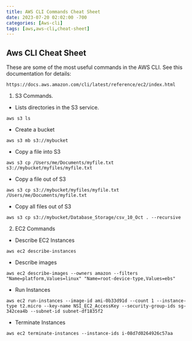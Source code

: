 ```yaml
---
title: AWS CLI Commands Cheat Sheet
date: 2023-07-20 02:02:00 -700
categories: [Aws-cli]
tags: [aws,aws-cli,cheat-sheet]
---
```


## Aws CLI Cheat Sheet
These are some of the most useful commands in the AWS CLI. See this documentation for details:
```
https://docs.aws.amazon.com/cli/latest/reference/ec2/index.html
```

1. S3 Commands.
* Lists directories in the S3 service.
```
aws s3 ls
```
* Create a bucket
```
aws s3 mb s3://mybucket
```
* Copy a file into S3
```
aws s3 cp /Users/me/Documents/myfile.txt s3://mybucket/myfiles/myfile.txt
```
* Copy a file out of S3
```
aws s3 cp s3://mybucket/myfiles/myfile.txt /Users/me/Documents/myfile.txt
```
* Copy all files out of S3
```
aws s3 cp s3://mybucket/Database_Storage/csv_10_Oct . --recursive
```

2. EC2 Commands
* Describe EC2 Instances
```
aws ec2 describe-instances
```
* Describe images
```
aws ec2 describe-images --owners amazon --filters "Name=platform,Values=linux" "Name=root-device-type,Values=ebs"
```
* Run Instances
```
aws ec2 run-instances --image-id ami-0b33d91d --count 1 --instance-type t2.micro --key-name NSI_EC2_AccessKey --security-group-ids sg-342cea4b --subnet-id subnet-df1835f2
```
* Terminate Instances
```
aws ec2 terminate-instances --instance-ids i-08d7d0264926c57aa
```
